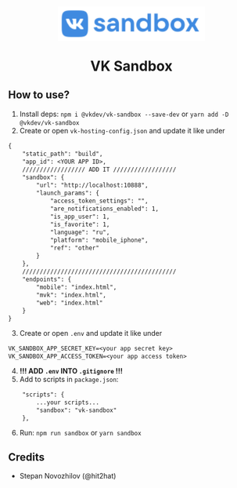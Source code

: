 <h1 align="center">
  <a href="#"><img src="docs/logo.svg?raw=true" width="300" alt="VK Sandbox"></a>
  <p>VK Sandbox</p>
</h1>

## How to use?
1. Install deps: ```npm i @vkdev/vk-sandbox --save-dev``` or ```yarn add -D @vkdev/vk-sandbox```
2. Create or open ```vk-hosting-config.json``` and update it like under
```
{
    "static_path": "build",
    "app_id": <YOUR APP ID>,
    ////////////////// ADD IT //////////////////
    "sandbox": {
        "url": "http://localhost:10888",
        "launch_params": {
            "access_token_settings": "",
            "are_notifications_enabled": 1,
            "is_app_user": 1,
            "is_favorite": 1,
            "language": "ru",
            "platform": "mobile_iphone",
            "ref": "other"
        }
    },
    ////////////////////////////////////////////
    "endpoints": {
        "mobile": "index.html",
        "mvk": "index.html",
        "web": "index.html"
    }
}
```
3. Create or open ```.env``` and update it like under
```
VK_SANDBOX_APP_SECRET_KEY=<your app secret key>
VK_SANDBOX_APP_ACCESS_TOKEN=<your app access token>
```
4. **!!! ADD ```.env``` INTO ```.gitignore``` !!!**
5. Add to scripts in ```package.json```:
```
    "scripts": {
        ...your scripts...
        "sandbox": "vk-sandbox"
    },
```
6. Run: ```npm run sandbox``` or ```yarn sandbox```

## Credits
* Stepan Novozhilov (@hit2hat)